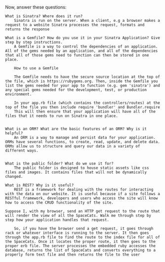 Now, answer these questions:

    What is Sinatra? Where does it run?
        Sinatra is run on the server. When a client, e.g a browser makes a request to a website Sinatra processes the request, formats and returns the response

    What is a Gemfile? How do you use it in your Sinatra Application? Give step by step instructions.
        A Gemfile is a way to control the dependencies of an application. All of the gems needed by an application, and all of the dependencies that all of those gems need to function can then be stored in one place.

        How to use a Gemfile

        The Gemfile needs to have the secure source location at the top of the file, which is https://rubygems.org. Then, inside the Gemfile you list the gems needed for your app to function (e.g. gem 'sinatra') and any special gems needed for the development, test, or production environment.

        In your app.rb file (which contains the controllers/routes) at the top of the file you then include require 'bundler' and Bundler.require 
        This will then ensure that your application will have all of the files that it needs to run on Sinatra in one place.


    What is an ORM? What are the basic features of an ORM? Why is it helpful?
        An ORM is a way to manage and persist data for your application. ORMs have several functions, to create, read, update, and delete data. ORMs allow us to structure and query our data in a variety of different ways.


    What is the public folder? What do we use it for?
        The public folder is designed to house static assets like css files and images. It contains files that will not be dynamically changed.

    What is REST? Why is it useful?
        REST is a framework for dealing with the routes for interacting with the data on our website. It is useful because if a site follows a RESTful framework, developers and users who access the site will know how to access the CRUD functionality of the site.

    Suppose I, with my browser, send an HTTP get request to the route that will render the view of all the SpaceCats. Walk me through step by step how your application handles that request.

        So, if you have the browser send a get request, it goes through rack or whatever interface is running to the server. It then goes through the app.rb file to find the route to the index file for all of the SpaceCats. Once it locates the proper route, it then goes to the proper erb file. The server processes the embedded ruby accesses the database, returns the list of SpaceCats and converts everything to a properly form text file and then returns the file to the user
